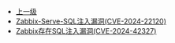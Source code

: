 * [上一级](docs/wy876_poc/)
* [Zabbix-Serve-SQL注入漏洞(CVE-2024-22120)](docs/wy876_poc/Zabbix/Zabbix-Serve-SQL%E6%B3%A8%E5%85%A5%E6%BC%8F%E6%B4%9E%28CVE-2024-22120%29.md)
* [Zabbix存在SQL注入漏洞(CVE-2024-42327)](docs/wy876_poc/Zabbix/Zabbix%E5%AD%98%E5%9C%A8SQL%E6%B3%A8%E5%85%A5%E6%BC%8F%E6%B4%9E%28CVE-2024-42327%29.md)

